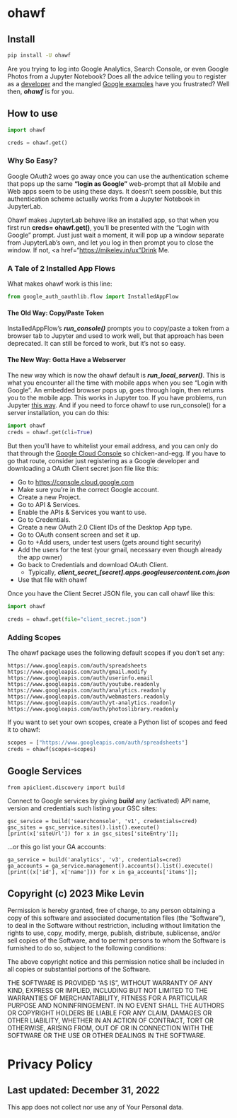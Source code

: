 ohawf
================

<!-- WARNING: THIS FILE WAS AUTOGENERATED! DO NOT EDIT! -->

## Install

``` sh
pip install -U ohawf
```

Are you trying to log into Google Analytics, Search Console, or even
Google Photos from a Jupyter Notebook? Does all the advice telling you
to register as a
<a href="https://console.cloud.google.com/">developer</a> and the
mangled [Google
examples](https://developers.google.com/webmaster-tools/search-console-api-original/v3/quickstart/quickstart-python)
have you frustrated? Well then, ***ohawf*** is for you.

## How to use

``` python
import ohawf

creds = ohawf.get()
```

### Why So Easy?

Google OAuth2 woes go away once you can use the authentication scheme
that pops up the same **“login as Google”** web-prompt that all Mobile
and Web apps seem to be using these days. It doesn’t seem possible, but
this authentication scheme actually works from a Jupyter Notebook in
JupyterLab.

Ohawf makes JupyterLab behave like an installed app, so that when you
first run **creds= ohawf.get()**, you’ll be presented with the “Login
with Google” prompt. Just just wait a moment, it will pop up a window
separate from JupyterLab’s own, and let you log in then prompt you to
close the window. If not, \<a href=“https://mikelev.in/ux”Drink Me</a>.

### A Tale of 2 Installed App Flows

What makes ohawf work is this line:

``` python
from google_auth_oauthlib.flow import InstalledAppFlow
```

#### The Old Way: Copy/Paste Token

InstalledAppFlow’s ***run_console()*** prompts you to copy/paste a token
from a browser tab to Jupyter and used to work well, but that approach
has been deprecated. It can still be forced to work, but it’s not so
easy.

#### The New Way: Gotta Have a Webserver

The new way which is now the ohawf default is ***run_local_server()***.
This is what you encounter all the time with mobile apps when you see
“Login with Google”. An embedded browser pops up, goes through login,
then returns you to the mobile app. This works in Jupyter too. If you
have problems, run Jupyter <a href="https://mikelev.in/ux/">this
way</a>. And if you need to force ohawf to use run_console() for a
server installation, you can do this:

``` python
import ohawf
creds = ohawf.get(cli=True)
```

But then you’ll have to whitelist your email address, and you can only
do that through the [Google Cloud
Console](https://console.cloud.google.com/) so chicken-and-egg. If you
have to go that route, consider just registering as a Google developer
and downloading a OAuth Client secret json file like this:

- Go to <https://console.cloud.google.com>
- Make sure you’re in the correct Google account.
- Create a new Project.
- Go to API & Services.
- Enable the APIs & Services you want to use.
- Go to Credentials.
- Create a new OAuth 2.0 Client IDs of the Desktop App type.
- Go to OAuth consent screen and set it up.
- Go to +Add users, under test users (gets around tight security)
- Add the users for the test (your gmail, necessary even though already
  the app owner)
- Go back to Credentials and download OAuth Client.
  - Typically,
    ***client_secret\_\[secret\].apps.googleusercontent.com.json***
- Use that file with ohawf

Once you have the Client Secret JSON file, you can call ohawf like this:

``` python
import ohawf

creds = ohawf.get(file="client_secret.json")
```

### Adding Scopes

The ohawf package uses the following default scopes if you don’t set
any:

    https://www.googleapis.com/auth/spreadsheets
    https://www.googleapis.com/auth/gmail.modify
    https://www.googleapis.com/auth/userinfo.email
    https://www.googleapis.com/auth/youtube.readonly
    https://www.googleapis.com/auth/analytics.readonly
    https://www.googleapis.com/auth/webmasters.readonly
    https://www.googleapis.com/auth/yt-analytics.readonly
    https://www.googleapis.com/auth/photoslibrary.readonly

If you want to set your own scopes, create a Python list of scopes and
feed it to ohawf:

``` python
scopes = ["https://www.googleapis.com/auth/spreadsheets"]
creds = ohawf(scopes=scopes)
```

## Google Services

    from apiclient.discovery import build

Connect to Google services by giving ***build*** any (activated) API
name, version and credentials such listing your GSC sites:

    gsc_service = build('searchconsole', 'v1', credentials=cred)
    gsc_sites = gsc_service.sites().list().execute()
    [print(x['siteUrl']) for x in gsc_sites['siteEntry']];

…or this go list your GA accounts:

    ga_service = build('analytics', 'v3', credentials=cred)
    ga_accounts = ga_service.management().accounts().list().execute()
    [print((x['id'], x['name'])) for x in ga_accounts['items']];

## Copyright (c) 2023 Mike Levin

Permission is hereby granted, free of charge, to any person obtaining a
copy of this software and associated documentation files (the
“Software”), to deal in the Software without restriction, including
without limitation the rights to use, copy, modify, merge, publish,
distribute, sublicense, and/or sell copies of the Software, and to
permit persons to whom the Software is furnished to do so, subject to
the following conditions:

The above copyright notice and this permission notice shall be included
in all copies or substantial portions of the Software.

THE SOFTWARE IS PROVIDED “AS IS”, WITHOUT WARRANTY OF ANY KIND, EXPRESS
OR IMPLIED, INCLUDING BUT NOT LIMITED TO THE WARRANTIES OF
MERCHANTABILITY, FITNESS FOR A PARTICULAR PURPOSE AND NONINFRINGEMENT.
IN NO EVENT SHALL THE AUTHORS OR COPYRIGHT HOLDERS BE LIABLE FOR ANY
CLAIM, DAMAGES OR OTHER LIABILITY, WHETHER IN AN ACTION OF CONTRACT,
TORT OR OTHERWISE, ARISING FROM, OUT OF OR IN CONNECTION WITH THE
SOFTWARE OR THE USE OR OTHER DEALINGS IN THE SOFTWARE.

# Privacy Policy

## Last updated: December 31, 2022

This app does not collect nor use any of Your Personal data.
